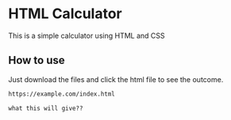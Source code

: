 # HTML Calculator

This is a simple calculator using HTML and CSS

## How to use

Just download the files and click the html file to see the outcome.

```bash
https://example.com/index.html
```

`what this will give??`
